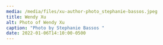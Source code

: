 ```yaml
---
media: /media/files/xu-author-photo_stephanie-bassos.jpeg
title: Wendy Xu
alt: Photo of Wendy Xu
caption: "Photo by Stephanie Bassos "
date: 2022-01-06T14:10:00-0500
---
```

